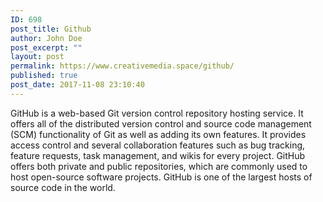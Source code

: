 ```yaml
---
ID: 698
post_title: Github
author: John Doe
post_excerpt: ""
layout: post
permalink: https://www.creativemedia.space/github/
published: true
post_date: 2017-11-08 23:10:40
---
```

GitHub is a web-based Git version control repository hosting service. It offers all of the distributed version control and source code management (SCM) functionality of Git as well as adding its own features. It provides access control and several collaboration features such as bug tracking, feature requests, task management, and wikis for every project. GitHub offers both private and public repositories, which are commonly used to host open-source software projects. GitHub is one of the largest hosts of source code in the world.